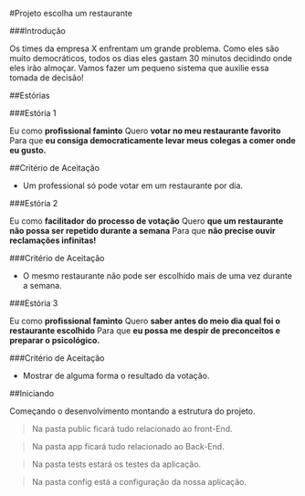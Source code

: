 #Projeto escolha um restaurante

###Introdução

Os times da empresa X enfrentam um grande problema. Como eles são muito democráticos, todos os dias eles gastam 30 minutos decidindo onde eles irão almoçar.
Vamos fazer um pequeno sistema que auxilie essa tomada de decisão!

##Estórias

###Estória 1

Eu como **profissional faminto**
Quero **votar no meu restaurante favorito**
Para que **eu consiga democraticamente levar meus colegas a comer onde eu gusto.**

##Critério de Aceitação

* Um professional só pode votar em um restaurante por dia.

###Estória 2

Eu como **facilitador do processo de votação**
Quero **que um restaurante não possa ser repetido durante a semana**
Para que **não precise ouvir reclamações infinitas!**

###Critério de Aceitação

* O mesmo restaurante não pode ser escolhido mais de uma vez durante a semana.

###Estória 3

Eu como **profissional faminto**
Quero **saber antes do meio dia qual foi o restaurante escolhido**
Para que **eu possa me despir de preconceitos e preparar o psicológico.**

###Critério de Aceitação

* Mostrar de alguma forma o resultado da votação.


##Iniciando

Começando o desenvolvimento montando a estrutura do projeto. 

> Na pasta public ficará tudo relacionado ao front-End.

> Na pasta app ficará tudo relacionado ao Back-End.

> Na pasta tests estará os testes da aplicação.

> Na pasta config está a configuração da nossa aplicação.
